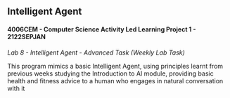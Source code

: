 <div>
  <h2 align="left">
    Intelligent Agent
  </h2>
  <h4>4006CEM - Computer Science Activity Led Learning Project 1 - 2122SEPJAN</h4>
  <i>Lab 8 - Intelligent Agent - Advanced Task (Weekly Lab Task)</i>
</div>

<p>
  <div align="left">
    This program mimics a basic Intelligent Agent, using principles learnt from previous weeks studying the Introduction to AI module, providing basic health and fitness advice to a human who engages in natural conversation with it
  </div>
</p>
